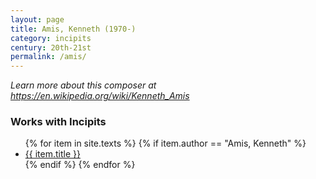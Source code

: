 ```yaml
---
layout: page
title: Amis, Kenneth (1970-)
category: incipits
century: 20th-21st
permalink: /amis/
---
```


*Learn more about this composer at <a href="https://en.wikipedia.org/wiki/Kenneth_Amis" target="_blank">https://en.wikipedia.org/wiki/Kenneth_Amis</a>*
<br/>


### Works with Incipits
<ul class="texts">
    {% for item in site.texts %}
      {% if item.author == "Amis, Kenneth" %}
          <li class="text-title">
          <a href="{{ site.baseurl }}{{ item.url }}">
        {{ item.title }}
              </a>
    </li>
      {% endif %}
    {% endfor %}
</ul>
